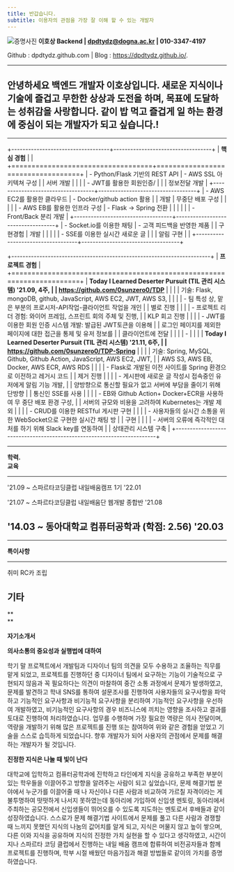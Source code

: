 ```yaml
---
title: 반갑습니다.
subtitle: 이용자의 관점을 가장 잘 이해 할 수 있는 개발자
---
```


![증명사진](https://user-images.githubusercontent.com/38107948/150670364-2b4a4bf5-93d1-4a57-8a6e-84ec8a23e709.jpg)
**이호상 Backend \| dpdtydz@dogna.ac.kr \|
010-3347-4197**

Github : dpdtydz.github.com \| Blog : https://dpdtydz.github.io/.


  -----------------------------------------------------------------------
  안녕하세요 백엔드 개발자 이호상입니다. 새로운 지식이나 기술에 즐겁고
  무한한 상상과 도전을 하며, 목표에 도달하는 성취감을 사랑합니다. 같이 밥
  먹고 즐겁게 일 하는 환경에 중심이 되는 개발자가 되고 싶습니다.!
  -----------------------------------------------------------------------

  -----------------------------------------------------------------------


+-----------------------------------+-----------------------------------+
| **핵심 경험**                     |                                   |
+===================================+===================================+
| -   Python/Flask 기반의 REST API  | -   AWS SSL 아키텍쳐 구성         |
|     서버 개발                     |                                   |
|                                   | -   JWT를 활용한 회원인증/        |
|                                   |     정보전달 개발                 |
+-----------------------------------+-----------------------------------+
| -   AWS EC2를 활용한 클라우드     | -   Docker/github action 활용     |
|     개발                          |     무중단 배포 구성              |
|                                   |                                   |
| -   AWS EB를 활용한 인프라 구성   | -   Flask -\> Spring 전환         |
|                                   |                                   |
|                                   | -   Front/Back 분리 개발          |
+-----------------------------------+-----------------------------------+
| -   Socket.io를 이용한 채팅       | -   고객 피드백을 반영한 제품     |
|     구현경험                      |     개발                          |
|                                   |                                   |
| -   SSE를 이용한 실시간 새로운 글 |                                   |
|     알림 구현                     |                                   |
+-----------------------------------+-----------------------------------+


+-----------------------------------------------------------------------+
| **프로젝트 경험**                                                     |
+=======================================================================+
| **Today I Learned Deserter Pursuit (TIL 관리 시스템) '21.09, 4주,     |
| https://github.com/0sunzero0/TDP**                                    |
|                                                                       |
| 기술: Flask, mongoDB, github, JavaScript, AWS EC2, JWT, AWS S3,       |
|                                                                       |
| -   팀 특성 상, 맡은 부분의 프로시저-API작업-클라이언트 작업을 개인   |
|     별로 진행                                                         |
|                                                                       |
| -   프로젝트 리더 경험: 와이어 프레임, 스프린트 회의 주체 및 진행,    |
|     KLP 회고 진행                                                     |
|                                                                       |
| -   JWT를 이용한 회원 인증 시스템 개발: 발급된 JWT토큰을 이용해       |
|     로그인 페이지를 제외한 페이지에 대한 접근을 통제 및 유저 정보를   |
|     클라이언트에 전달                                                 |
|                                                                       |
| -                                                                     |
|                                                                       |
| **Today I Learned Deserter Pursuit (TIL 관리 시스템) '21.11, 6주,     |
| https://github.com/0sunzero0/TDP-Spring**                             |
|                                                                       |
| 기술: Spring, MySQL, Github, Github Action, JavaScript, AWS EC2, JWT, |
| AWS S3, AWS EB, Docker, AWS ECR, AWS RDS                              |
|                                                                       |
| -   Flask로 개발된 이전 사이트를 Spring 환경으로 이전하고 레거시 코드 |
|     제거 진행                                                         |
|                                                                       |
| -   게시판에 새로운 글 작성시 접속중인 유저에게 알림 기능 개발,       |
|     양방향으로 통신할 필요가 없고 서버에 부담을 줄이기 위해 단방향    |
|     통신인 SSE를 사용                                                 |
|                                                                       |
| -   EB와 Github Action+ Docker+ECR을 사용하여 무 중단 배포 환경 구성, |
|     서버의 규모와 비용을 고려하여 Kubernetes는 개발 제외              |
|                                                                       |
| -   CRUD를 이용한 RESTful 게시판 구현                                 |
|                                                                       |
| -   사용자들의 실시간 소통을 위한 WebSocket으로 구현한 실시간 채팅 방 |
|     구현                                                              |
|                                                                       |
| -   서버의 오류에 즉각적인 대처를 하기 위해 Slack key를 연동하여      |
|     상태관리 시스템 구축                                              |
+-----------------------------------------------------------------------+


  -----------------------------------------------------------------------
  **학력.      
  교육**       
  ------------ ----------------------------------------------------------
  '21.09 \~    스파르타코딩클럽 내일배움캠프 1기
  '22.01       

  '21.07 \~    스파르타코딩클럽 내일배움단 웹개발 종합반
  '21.08       

  '14.03 \~    동아대학교 컴퓨터공학과 (학점: 2.56)
  '20.03       
  -----------------------------------------------------------------------

  -------------------------------------------------------------------------
  **특이사항**   
  -------------- ----------------------------------------------------------
  취미           RC카 조립

  기타           
  -------------------------------------------------------------------------


**\
**

**자기소개서**

**의사소통의 중요성과 실행법에 대하여**

학기 말 프로젝트에서 개발팀과 디자이너 팀의 의견을 모두 수용하고
조율하는 직무를 맡게 되었고, 프로젝트를 진행하던 중 디자이너 팀에서
요구하는 기능이 기술적으로 구현되지 않음과 꼭 필요하다는 의견이 마찰하여
중간 소통 과정에서 문제가 발생하였고, 문제를 발견하고 학내 SNS를 통하여
설문조사를 진행하여 사용자들의 요구사항을 파악하고 기능적인 요구사항과
비기능적 요구사항을 분리하여 기능적인 요구사항을 우선하여 개발하였고,
비기능적인 요구사항의 경우 비즈니스에 끼치는 영향을 조사하고 결과를
토대로 진행하여 처리하였습니다. 업무를 수행하며 가장 필요한 역량은 의사
전달이며, 역량을 개발하기 위해 많은 프로젝트를 진행 또는 참여하여 위와
같은 경험을 얻었고 기술을 스스로 습득하게 되었습니다. 향후 개발자가 되어
사용자의 관점에서 문제를 해결하는 개발자가 될 것입니다.

**진정한 지식은 나눌 때 빛이 난다**

대학교에 입학하고 컴퓨터공학과에 진학하고 타인에게 지식을 공유하고
부족한 부분이 있는 학우들을 이끌어주고 방향을 알려주는 사람이 되고
싶었습니다, 문제 해결기법 분야에서 누군가를 이끌어줄 때 나 자신이나 다른
사람과 비교하여 가르칠 자격이라는 게 불투명하여 떳떳하게 나서지
못하였는데 동아리에 가입하여 신입생 멘토링, 동아리에서 주최하는
공모전에서 신입생들이 뛰어오를 수 있도록 지도하는 멘토로서 후배들과 같이
성장하였습니다. 스스로가 문제 해결기법 사이트에서 문제를 풀고 다른
사람과 경쟁할 때 느끼지 못했던 지식의 나눔의 값어치를 알게 되고, 지식은
머물지 않고 높이 쌓으며, 다른 이와 지식을 공유하며 지식의 진정한 가치
실현을 할 수 있다고 생각하였고, 시간이 지나 스파르타 코딩 클럽에서
진행하는 내일 배움 캠프에 합류하여 비전공자들과 함께 프로젝트를
진행하며, 학부 시절 배웠던 마음가짐과 해결 방법들로 같이의 가치를
증명하였습니다.

